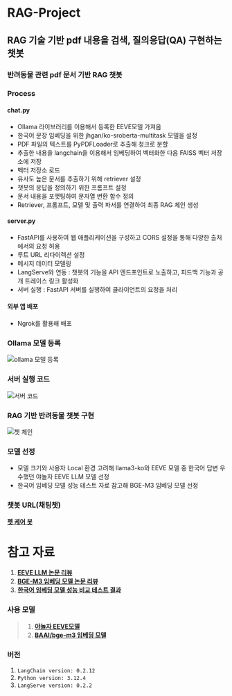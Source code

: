 # RAG-Project
## RAG 기술 기반 pdf 내용을 검색, 질의응답(QA) 구현하는 챗봇
### 반려동물 관련 pdf 문서 기반 RAG 챗봇

### Process
#### chat.py
- Ollama 라이브러리를 이용해서 등록한 EEVE모델 가져옴
- 한국어 문장 임베딩을 위한 jhgan/ko-sroberta-multitask 모델을 설정
- PDF 파일의 텍스트를 PyPDFLoader로 추출해 청크로 분할
- 추출한 내용을 langchain을 이용해서 임베딩하여 벡터화한 다음 FAISS 벡터 저장소에 저장
- 벡터 저장소 로드
- 유사도 높은 문서를 추출하기 위해 retriever 설정
- 챗봇의 응답을 정의하기 위한 프롬프트 설정
- 문서 내용을 포맷팅하여 문자열 변환 함수 정의
- Retriever, 프롬프트, 모델 및 출력 파서를 연결하여 최종 RAG 체인 생성

#### server.py
- FastAPI를 사용하여 웹 애플리케이션을 구성하고 CORS 설정을 통해 다양한 출처에서의 요청 허용
- 루트 URL 리다이렉션 설정
- 메시지 데이터 모델링
- LangServe와 연동 : 챗봇의 기능을 API 엔드포인트로 노출하고, 피드백 기능과 공개 트레이스 링크 활성화
- 서버 실행 : FastAPI 서버를 실행하여 클라이언트의 요청을 처리

#### 외부 앱 배포
- Ngrok를 활용해 배포

### Ollama 모델 등록
![ollama 모델 등록](https://github.com/user-attachments/assets/9a36450e-05e9-4243-8527-5efbdfc298eb)

### 서버 실행 코드
![서버 코드](https://github.com/user-attachments/assets/72d77932-712b-4b11-8ce9-e6b7d1fc33fa)


### RAG 기반 반려동물 챗봇 구현
![챗 체인](https://github.com/user-attachments/assets/17d52ef1-d9c1-4726-89df-e6c574def4a1)

### 모델 선정
- 모델 크기와 사용자 Local 환경 고려해 llama3-ko와 EEVE 모델 중 한국어 답변 우수했던 야놀자 EEVE LLM 모델 선정
- 한국어 임베딩 모델 성능 테스트 자료 참고해 BGE-M3 임베딩 모델 선정

### 챗봇 URL(채팅챗)
[**펫 케어 봇**](https://brave-martin-endlessly.ngrok-free.app/chat/playground/)

# 참고 자료
1. [**EEVE LLM 논문 리뷰**](https://fornewchallenge.tistory.com/entry/AI-%EB%85%BC%EB%AC%B8-%EC%98%AC%ED%95%B4%EC%9D%98-%ED%95%9C%EA%B5%AD%EC%96%B4-LLM%EC%97%90-%EC%84%A0%EC%A0%95%EB%90%9C-%EC%95%BC%EB%86%80%EC%9E%90-%EC%96%B8%EC%96%B4-%EB%AA%A8%EB%8D%B8-EEVE)
2. [**BGE-M3 임베딩 모델 논문 리뷰**](https://introduce-ai.tistory.com/entry/%EB%85%BC%EB%AC%B8-%EB%A6%AC%EB%B7%B0-BGE-M3-Embedding-Multi-Lingual-Multi-Functionality-Multi-Granularity-Text-Embeddings-Through-Self-Knowledge-Distillation)
2. [**한국어 임베딩 모델 성능 비교 테스트 결과**](https://steemit.com/kr-dev/@anpigon/20240604t162445271z)


### 사용 모델
> 1. [**야놀자 EEVE모델**](https://huggingface.co/heegyu/EEVE-Korean-Instruct-10.8B-v1.0-GGUF)
> 2. [**BAAI/bge-m3 임베딩 모델**](https://huggingface.co/BAAI/bge-m3)

### 버전
1. `LangChain version: 0.2.12`
2. `Python version: 3.12.4`
3. `LangServe version: 0.2.2`
